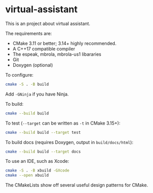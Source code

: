 # virtual-assistant
This is an project about virtual assistant.

The requirements are:

- CMake 3.11 or better; 3.14+ highly recommended.
- A C++17 compatible compiler
- The espeak, mbrola, mbrola-us1 libararies 
- Git
- Doxygen (optional)

To configure:

```bash
cmake -S . -B build
```

Add `-GNinja` if you have Ninja.

To build:

```bash
cmake --build build
```

To test (`--target` can be written as `-t` in CMake 3.15+):

```bash
cmake --build build --target test
```

To build docs (requires Doxygen, output in `build/docs/html`):

```bash
cmake --build build --target docs
```

To use an IDE, such as Xcode:

```bash
cmake -S . -B xbuild -GXcode
cmake --open xbuild
```

The CMakeLists show off several useful design patterns for CMake.
